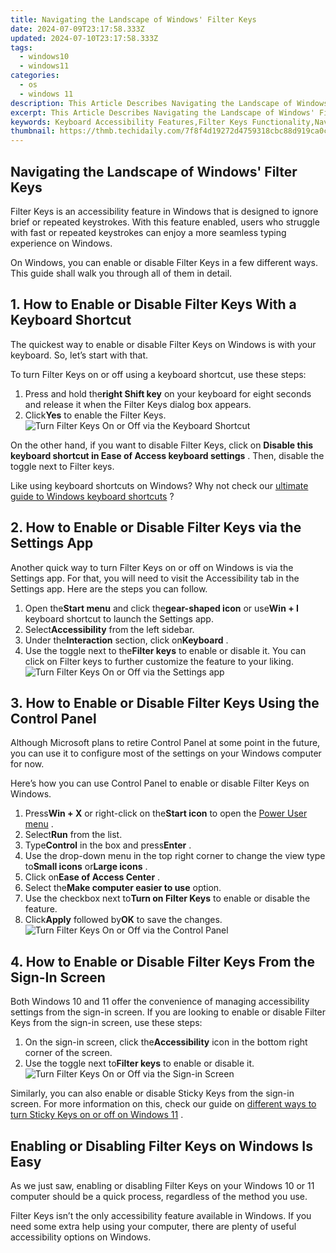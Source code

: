 ```yaml
---
title: Navigating the Landscape of Windows' Filter Keys
date: 2024-07-09T23:17:58.333Z
updated: 2024-07-10T23:17:58.333Z
tags:
  - windows10
  - windows11
categories:
  - os
  - windows 11
description: This Article Describes Navigating the Landscape of Windows' Filter Keys
excerpt: This Article Describes Navigating the Landscape of Windows' Filter Keys
keywords: Keyboard Accessibility Features,Filter Keys Functionality,Navigating Filter Settings,Windows Accessibility Tools,Enabling Filter Keys,Managing Windows Shortcuts,Hands-Free Computer Control
thumbnail: https://thmb.techidaily.com/7f8f4d19272d4759318cbc88d919ca0c7c48f620077177c71b194a7d51d8ecab.jpg
---
```


## Navigating the Landscape of Windows' Filter Keys

 Filter Keys is an accessibility feature in Windows that is designed to ignore brief or repeated keystrokes. With this feature enabled, users who struggle with fast or repeated keystrokes can enjoy a more seamless typing experience on Windows.

 On Windows, you can enable or disable Filter Keys in a few different ways. This guide shall walk you through all of them in detail.

## 1\. How to Enable or Disable Filter Keys With a Keyboard Shortcut

 The quickest way to enable or disable Filter Keys on Windows is with your keyboard. So, let’s start with that.

 To turn Filter Keys on or off using a keyboard shortcut, use these steps:

1. Press and hold the**right Shift key** on your keyboard for eight seconds and release it when the Filter Keys dialog box appears.
2. Click**Yes** to enable the Filter Keys.  
![Turn Filter Keys On or Off via the Keyboard Shortcut](https://static1.makeuseofimages.com/wordpress/wp-content/uploads/2023/03/turn-filter-keys-on-or-off-via-the-keyboard-shortcut.jpg)

 On the other hand, if you want to disable Filter Keys, click on **Disable this keyboard shortcut in Ease of Access keyboard settings** . Then, disable the toggle next to Filter keys.

 Like using keyboard shortcuts on Windows? Why not check our [ultimate guide to Windows keyboard shortcuts](https://www.makeuseof.com/windows-11-keyboard-shortcuts/) ?

## 2\. How to Enable or Disable Filter Keys via the Settings App

 Another quick way to turn Filter Keys on or off on Windows is via the Settings app. For that, you will need to visit the Accessibility tab in the Settings app. Here are the steps you can follow.

1. Open the**Start menu** and click the**gear-shaped icon** or use**Win + I** keyboard shortcut to launch the Settings app.
2. Select**Accessibility** from the left sidebar.
3. Under the**Interaction** section, click on**Keyboard** .
4. Use the toggle next to the**Filter keys** to enable or disable it. You can click on Filter keys to further customize the feature to your liking.  
![Turn Filter Keys On or Off via the Settings app](https://static1.makeuseofimages.com/wordpress/wp-content/uploads/2023/03/turn-filter-keys-on-or-off-via-the-settings-app.jpg)

## 3\. How to Enable or Disable Filter Keys Using the Control Panel

 Although Microsoft plans to retire Control Panel at some point in the future, you can use it to configure most of the settings on your Windows computer for now.

 Here’s how you can use Control Panel to enable or disable Filter Keys on Windows.

1. Press**Win + X** or right-click on the**Start icon** to open the [Power User menu](https://www.makeuseof.com/windows-power-menu-guide/) .
2. Select**Run** from the list.
3. Type**Control** in the box and press**Enter** .
4. Use the drop-down menu in the top right corner to change the view type to**Small icons** or**Large icons** .
5. Click on**Ease of Access Center** .
6. Select the**Make computer easier to use** option.
7. Use the checkbox next to**Turn on Filter Keys** to enable or disable the feature.
8. Click**Apply** followed by**OK** to save the changes.  
![Turn Filter Keys On or Off via the Control Panel](https://static1.makeuseofimages.com/wordpress/wp-content/uploads/2023/03/turn-filter-keys-on-or-off-via-the-control-panel.jpg)

## 4\. How to Enable or Disable Filter Keys From the Sign-In Screen

 Both Windows 10 and 11 offer the convenience of managing accessibility settings from the sign-in screen. If you are looking to enable or disable Filter Keys from the sign-in screen, use these steps:

1. On the sign-in screen, click the**Accessibility** icon in the bottom right corner of the screen.
2. Use the toggle next to**Filter keys** to enable or disable it.  
![Turn Filter Keys On or Off via the Sign-in Screen](https://static1.makeuseofimages.com/wordpress/wp-content/uploads/2023/03/turn-filter-keys-on-or-off-via-the-sign-in-screen.jpg)

 Similarly, you can also enable or disable Sticky Keys from the sign-in screen. For more information on this, check our guide on [different ways to turn Sticky Keys on or off on Windows 11](https://www.makeuseof.com/windows-11-sticky-keys-on-off/) .

## Enabling or Disabling Filter Keys on Windows Is Easy

 As we just saw, enabling or disabling Filter Keys on your Windows 10 or 11 computer should be a quick process, regardless of the method you use.

 Filter Keys isn’t the only accessibility feature available in Windows. If you need some extra help using your computer, there are plenty of useful accessibility options on Windows.


<ins class="adsbygoogle"
     style="display:block"
     data-ad-format="autorelaxed"
     data-ad-client="ca-pub-7571918770474297"
     data-ad-slot="1223367746"></ins>



<ins class="adsbygoogle"
     style="display:block"
     data-ad-client="ca-pub-7571918770474297"
     data-ad-slot="8358498916"
     data-ad-format="auto"
     data-full-width-responsive="true"></ins>


